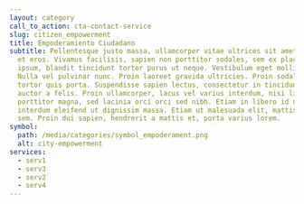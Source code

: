 ```yaml
---
layout: category
call_to_action: cta-contact-service
slug: citizen_empowerment
title: Empoderamiento Ciudadano
subtitle: Pellentesque justo massa, ullamcorper vitae ultrices sit amet, rhoncus
  et eros. Vivamus facilisis, sapien non porttitor sodales, sem ex placerat
  ipsum, blandit tincidunt tortor purus ut neque. Vestibulum eget mollis dui.
  Nulla vel pulvinar nunc. Proin laoreet gravida ultricies. Proin sodales congue
  tortor quis porta. Suspendisse sapien lectus, consectetur in tincidunt quis,
  auctor a felis. Proin ullamcorper, lacus vel varius interdum, nisi libero
  porttitor magna, sed lacinia orci orci sed nibh. Etiam in libero id nisl
  interdum eleifend ut dignissim massa. Etiam ut malesuada elit, mattis accumsan
  sem. Proin dui sapien, hendrerit a mattis et, porta varius lorem.
symbol:
  path: /media/categories/symbol_empoderament.png
  alt: city-empowerment
services:
  - serv1
  - serv3
  - serv2
  - serv4
---
```


